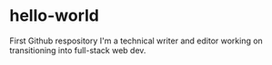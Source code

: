 # hello-world
First Github respository
I'm a technical writer and editor working on transitioning into full-stack web dev.
